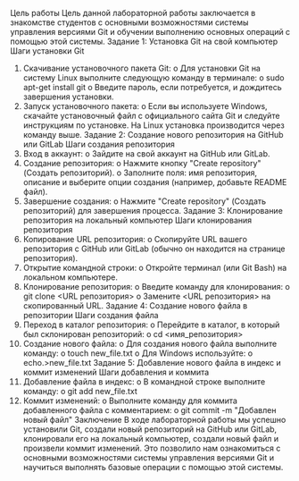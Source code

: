 Цель работы
Цель данной лабораторной работы заключается в знакомстве студентов с основными возможностями системы управления версиями Git и обучении выполнению основных операций с помощью этой системы.
Задание 1: Установка Git на свой компьютер
Шаги установки Git
1.	Скачивание установочного пакета Git:
o	Для установки Git на систему Linux выполните следующую команду в терминале:
o	sudo apt-get install git
o	Введите пароль, если потребуется, и дождитесь завершения установки.
2.	Запуск установочного пакета:
o	Если вы используете Windows, скачайте установочный файл с официального сайта Git и следуйте инструкциям по установке. На Linux установка производится через команду выше.
Задание 2: Создание нового репозитория на GitHub или GitLab
Шаги создания репозитория
1.	Вход в аккаунт:
o	Зайдите на свой аккаунт на GitHub или GitLab.
2.	Создание репозитория:
o	Нажмите кнопку "Create repository" (Создать репозиторий).
o	Заполните поля: имя репозитория, описание и выберите опции создания (например, добавьте README файл).
3.	Завершение создания:
o	Нажмите "Create repository" (Создать репозиторий) для завершения процесса.
Задание 3: Клонирование репозитория на локальный компьютер
Шаги клонирования репозитория
1.	Копирование URL репозитория:
o	Скопируйте URL вашего репозитория с GitHub или GitLab (обычно он находится на странице репозитория).
2.	Открытие командной строки:
o	Откройте терминал (или Git Bash) на локальном компьютере.
3.	Клонирование репозитория:
o	Введите команду для клонирования:
o	git clone <URL репозитория>
o	Замените <URL репозитория> на скопированный URL.
Задание 4: Создание нового файла в репозитории
Шаги создания файла
1.	Переход в каталог репозитория:
o	Перейдите в каталог, в который был склонирован репозиторий:
o	cd <имя_репозитория>
2.	Создание нового файла:
o	Для создания нового файла выполните команду:
o	touch new_file.txt
o	Для Windows используйте:
o	echo.>new_file.txt
Задание 5: Добавление нового файла в индекс и коммит изменений
Шаги добавления и коммита
1.	Добавление файла в индекс:
o	В командной строке выполните команду:
o	git add new_file.txt
2.	Коммит изменений:
o	Выполните команду для коммита добавленного файла с комментарием:
o	git commit -m "Добавлен новый файл"
Заключение
В ходе лабораторной работы мы успешно установили Git, создали новый репозиторий на GitHub или GitLab, клонировали его на локальный компьютер, создали новый файл и произвели коммит изменений. Это позволило нам ознакомиться с основными возможностями системы управления версиями Git и научиться выполнять базовые операции с помощью этой системы.
